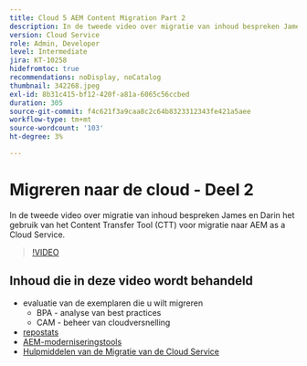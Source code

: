 ```yaml
---
title: Cloud 5 AEM Content Migration Part 2
description: In de tweede video over migratie van inhoud bespreken James en Darin het gebruik van het Content Transfer Tool (CTT) voor migratie naar AEM as a Cloud Service.
version: Cloud Service
role: Admin, Developer
level: Intermediate
jira: KT-10258
hidefromtoc: true
recommendations: noDisplay, noCatalog
thumbnail: 342268.jpeg
exl-id: 8b31c415-bf12-420f-a81a-6065c56ccbed
duration: 305
source-git-commit: f4c621f3a9caa8c2c64b8323312343fe421a5aee
workflow-type: tm+mt
source-wordcount: '103'
ht-degree: 3%

---
```


# Migreren naar de cloud - Deel 2

In de tweede video over migratie van inhoud bespreken James en Darin het gebruik van het Content Transfer Tool (CTT) voor migratie naar AEM as a Cloud Service.

>[!VIDEO](https://video.tv.adobe.com/v/342268?quality=12&learn=on)

## Inhoud die in deze video wordt behandeld

+ evaluatie van de exemplaren die u wilt migreren
   + BPA - analyse van best practices
   + CAM - beheer van cloudversnelling
+ [ repostats ](https://github.com/chetanmeh/oak-console-scripts/tree/master/src/main/groovy/repostats)
+ [AEM-moderniseringstools](https://opensource.adobe.com/aem-modernize-tools/)
+ [ Hulpmiddelen van de Migratie van de Cloud Service ](https://github.com/adobe/aem-cloud-service-source-migration)

